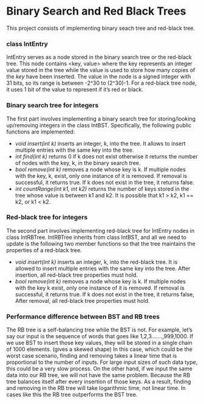 # Binary Search and Red Black Trees
This project consists of implementing binary seach tree and red-black tree. 

### class IntEntry 
IntEntry serves as a node stored in the binary search tree or the red-black tree. This node contains
<key, value> where the key represents an integer value stored in the tree while the value is used to store how many copies of the *key* have been inserted. The value in the node is a signed integer with 31 bits, so its range is between -2^30 to (2^30)-1. For a red-black tree node, it uses 1 bit of the value to represent if it’s red or black. 


### Binary search tree for integers
The first part involves implementing a binary search tree for storing/looking up/removing integers in the class IntBST. Specifically, the following public
functions are implemented:
- *void insert(int k)* inserts an integer, k, into the tree. It allows to insert
multiple entries with the same key into the tree.
- *int find(int k)* returns 0 if k does not exist otherwise it returns the number of
nodes with the key, k, in the binary search tree. 
- *bool remove(int k)* removes a node whose key is k. If multiple nodes with the key,
k, exist, only one instance of it is removed. If removal is successful, it returns true. If k does not
exist in the tree, it returns false.
- *int countRange(int k1, int k2)* returns the number of keys stored in the tree
whose value is between k1 and k2. It is possible that k1 > k2, k1 == k2, or k1 < k2.

### Red-black tree for integers
The second part involves implementing red-black tree for IntEntry nodes in class IntRBTree. 
IntRBTree inherits from class IntBST, and all we need to update is the following two member functions so that the tree maintains
the properties of a red-black tree. 
- *void insert(int k)* inserts an integer, k, into the red-black tree. It is allowed to insert multiple
entries with the same key into the tree. After insertion, all red-black tree properties must hold.
- *bool remove(int k)* removes a node whose key is k. If multiple nodes with the key k
exist, only one instance of it is removed. If removal is successful, it returns true. If k does not exist
in the tree, it returns false, After removal, all red-black tree properties must hold.

### Performance difference between BST and RB trees
The RB tree is a self-balancing tree while the BST is not. For example, let’s say our input is the
sequence of words that goes like 1,2,3…….,999,1000. If we use BST to insert those key values,
they will be stored in a single chain of 1000 elements. (gives a skewed shape) In this case, which
could be the worst case scenario, finding and removing takes a linear time that is proportional
to the number of inputs. For large input sizes of such data type, this could be a very slow
process.
On the other hand, if we input the same data into our RB tree, we will not have the same
problem. Because the RB tree balances itself after every insertion of those keys. As a result,
finding and removing in the RB tree will take logarithmic time, not linear time. In cases like this
the RB tree outperforms the BST tree.
